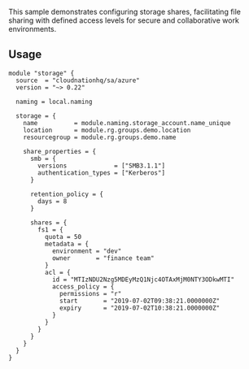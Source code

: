 This sample demonstrates configuring storage shares, facilitating file sharing with defined access levels for secure and collaborative work environments.

## Usage

```hcl
module "storage" {
  source  = "cloudnationhq/sa/azure"
  version = "~> 0.22"

  naming = local.naming

  storage = {
    name          = module.naming.storage_account.name_unique
    location      = module.rg.groups.demo.location
    resourcegroup = module.rg.groups.demo.name

    share_properties = {
      smb = {
        versions             = ["SMB3.1.1"]
        authentication_types = ["Kerberos"]
      }

      retention_policy = {
        days = 8
      }

      shares = {
        fs1 = {
          quota = 50
          metadata = {
            environment = "dev"
            owner       = "finance team"
          }
          acl = {
            id = "MTIzNDU2Nzg5MDEyMzQ1Njc4OTAxMjM0NTY3ODkwMTI"
            access_policy = {
              permissions = "r"
              start       = "2019-07-02T09:38:21.0000000Z"
              expiry      = "2019-07-02T10:38:21.0000000Z"
            }
          }
        }
      }
    }
  }
}
```
